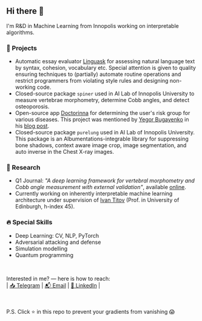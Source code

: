 ## Hi there 👋
I'm R&D in Machine Learning from Innopolis working on interpretable algorithms.

### 🚀 Projects
- Automatic essay evaluator [Linguask](https://github.com/Vitsyn-Morgunov-and-Nikulin/automatic-essay-evaluator) for assessing natural language text by syntax, cohesion, vocabulary etc. Special attention is given to quality ensuring techniques to (partially) automate routine operations and restrict programmers from violating style rules and designing non-working code.
- Сlosed-source package `spiner` used in AI Lab of Innopolis University to measure vertebrae morphometry, determine Cobb angles, and detect osteoporosis.
- Open-source app [Doctorinna](https://github.com/Doctorinna) for determining the user's risk group for various diseases. This project was mentioned by [Yegor Bugayenko](https://github.com/yegor256) in his [blog post](https://www.yegor256.com/2021/12/01/teaching.html).
- Closed-source package `purelung` used in AI Lab of Innopolis University. This package is an Albumentations-integrable library for suppressing bone shadows, context aware image crop, image segmentation, and auto inverse in the Chest X-ray images.  

### 🧬 Research
- Q1 Journal: <i>"A deep learning framework for vertebral morphometry and Cobb angle measurement with external validation"</i>, available [online](https://doi.org/10.1007/s00586-022-07245-4).
- Currently working on inherently interpretable machine learning architecture under supervision of [Ivan Titov](http://ivan-titov.org) (Prof. in University of Edinburgh, h-index 45).

### 🔥 Special Skills
- Deep Learning: CV, NLP, PyTorch
- Adversarial attacking and defense
- Simulation modelling
- Quantum programming

<br>

Interested in me? — here is how to reach: \
| [📥 Telegram](https://t.me/AlukaevDanis) | [📬 Email](d.alukaev@innopolis.university) | [🔗 LinkedIn](https://www.linkedin.com/in/danis-alukaev/) |

<br>

P.S. Click ⭐ in this repo to prevent your gradients from vanishing 😱
